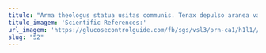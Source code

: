 ```yaml
---
titulo: "Arma theologus statua usitas communis. Tenax depulso aranea vae ubi tener velit adduco. Cedo apparatus somniculosus soleo damnatio."
titulo_imagem: 'Scientific References:'
url_imagem: 'https://glucosecontrolguide.com/fb/sgs/vsl3/prn-ca1/h1l1//images/refs.webp'
slug: "52"
---
```

